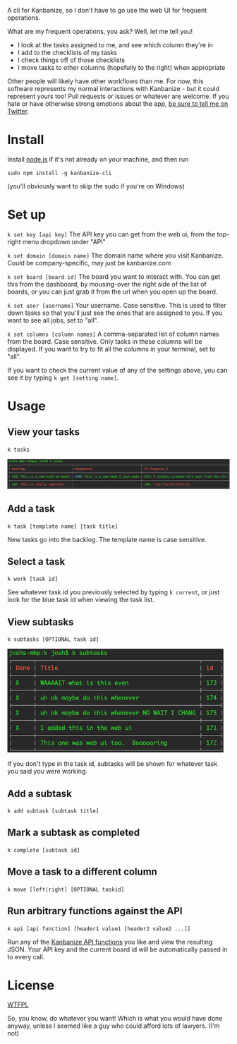 A cli for Kanbanize, so I don't have to go use the web UI for frequent operations.

What are my frequent operations, you ask?  Well, let me tell you!

- I look at the tasks assigned to me, and see which column they're in
- I add to the checklists of my tasks
- I check things off of those checklists
- I move tasks to other columns (hopefully to the right) when appropriate

Other people will likely have other workflows than me.  For now, this software represents my normal interactions with Kanbanize - but it could represent yours too!  Pull requests or issues or whatever are welcome.  If you hate or have otherwise strong emotions about the app, [be sure to tell me on Twitter](https://twitter.com/TehShrike).

# Install

Install [node.js](http://nodejs.org/download/) if it's not already on your machine, and then run

	sudo npm install -g kanbanize-cli

(you'll obviously want to skip the sudo if you're on Windows)

# Set up

`k set key [api key]`  The API key you can get from the web ui, from the top-right menu dropdown under "API"

`k set domain [domain name]`  The domain name where you visit Kanbanize.  Could be company-specific, may just be kanbanize.com

`k set board [board id]`  The board you want to interact with.  You can get this from the dashboard, by mousing-over the right side of the list of boards, or you can just grab it from the url when you open up the board.

`k set user [username]`  Your username.  Case sensitive.  This is used to filter down tasks so that you'll just see the ones that are assigned to you.  If you want to see all jobs, set to "all".

`k set columns [column names]`  A comma-separated list of column names from the board.  Case sensitive.  Only tasks in these columns will be displayed.  If you want to try to fit all the columns in your terminal, set to "all".

If you want to check the current value of any of the settings above, you can see it by typing `k get [setting name]`.

# Usage

## View your tasks

`k tasks`

![k tasks](images/tasks.png)

## Add a task

`k task [template name] [task title]`

New tasks go into the backlog.  The template name is case sensitive.

## Select a task

`k work [task id]`

See whatever task id you previously selected by typing `k current`, or just look for the blue task id when viewing the task list.

## View subtasks

`k subtasks [OPTIONAL task id]`

![k subtasks](images/subtasks.png)

If you don't type in the task id, subtasks will be shown for whatever task you said you were working.

## Add a subtask

`k add subtask [subtask title]`

## Mark a subtask as completed

`k complete [subtask id]`

## Move a task to a different column

`k move [left|right] [OPTIONAL taskid]`

## Run arbitrary functions against the API

`k api [api function] [header1 value1 [header2 value2 ...]]`

Run any of the [Kanbanize API functions](https://kanbanize.com/ctrl_integration) you like and view the resulting JSON.  Your API key and the current board id will be automatically passed in to every call.

# License

[WTFPL](http://wtfpl2.com/)

So, you know, do whatever you want!  Which is what you would have done anyway, unless I seemed like a guy who could afford lots of lawyers.  (I'm not)
